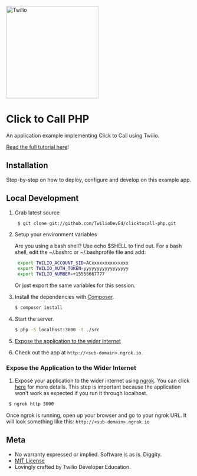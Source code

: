 <a href="https://www.twilio.com">
  <img src="https://static0.twilio.com/marketing/bundles/marketing/img/logos/wordmark-red.svg" alt="Twilio" width="250" />
</a>

# Click to Call PHP

An application example implementing Click to Call using Twilio.

[Read the full tutorial here](https://www.twilio.com/docs/tutorials/walkthrough/click-to-call/php)!

## Installation

Step-by-step on how to deploy, configure and develop on this example app.

## Local Development

1. Grab latest source

    ```bash
     $ git clone git://github.com/TwilioDevEd/clicktocall-php.git
    ```

1. Setup your environment variables

   Are you using a bash shell? Use echo $SHELL to find out. For a bash
   shell, edit the ~/.bashrc or ~/.bashprofile file and add:

   ```sh
    export TWILIO_ACCOUNT_SID=ACxxxxxxxxxxxxxx
    export TWILIO_AUTH_TOKEN=yyyyyyyyyyyyyyyyy
    export TWILIO_NUMBER=+15556667777
   ```

   Or just export the same variables for this session.

1. Install the dependencies with [Composer](https://getcomposer.org/).

   ```bash
   $ composer install
   ```

1. Start the server.

   ```bash
   $ php -S localhost:3000 -t ./src
   ```   

1. [Expose the application to the wider internet](#expose-the-application-to-the-wider-internet)

1. Check out the app at `http://<sub-domain>.ngrok.io`.

### Expose the Application to the Wider Internet

1. Expose your application to the wider internet using [ngrok](http://ngrok.com).
   You can click [here](#expose-the-application-to-the-wider-internet)
   for more details. This step is important because the application won't
   work as expected if you run it through localhost.

  ```bash
   $ ngrok http 3000
  ```

  Once ngrok is running, open up your browser and go to your ngrok URL.
  It will look something like this: `http://<sub-domain>.ngrok.io`

## Meta

 * No warranty expressed or implied. Software is as is. Diggity.
 * [MIT License](http://www.opensource.org/licenses/mit-license.html)
 * Lovingly crafted by Twilio Developer Education.

